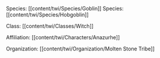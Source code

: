 Species: [[content/twi/Species/Goblin]]
Species: [[content/twi/Species/Hobgoblin]]

Class: [[content/twi/Classes/Witch]]

Affiliation: [[content/twi/Characters/Anazurhe]]

Organization: [[content/twi/Organization/Molten Stone Tribe]]
